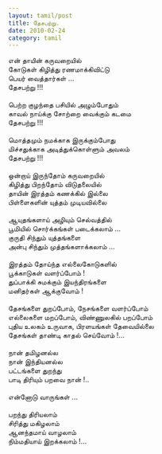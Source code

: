 ```yaml
---
layout: tamil/post
title: தேசபற்று.
date: 2010-02-24
category: tamil
---
```


என் தாயின் கருவறையில்<br />
கோடுகள் கிழித்து ரணமாக்கிவிட்டு<br />
பெயர் வைத்தார்கள் ...<br />
தேசபற்று !!!<br />
<br />
பெற்ற குழந்தை பசியில் அழும்போதும்<br />
காவல் நாய்க்கு சோற்றை வைக்கும் கடமை<br />
தேசபற்று !!!<br />
<br />
மொத்தமும் நமக்காக இருக்கும்போது<br />
மிச்சதுக்காக அடித்துக்கொள்ளும் அவலம்<br />
தேசபற்று !!!<br />
<br />
ஒன்றாய் இருந்தோம் கருவறையில்<br />
கிழித்து பிறந்தோம் விடுதலையில்<br />
தாயின் இரத்தம் கணக்கில் இல்லை <br />
பிள்ளைகளின் யுத்தம் முடியவில்லை<br />
<br />
ஆயுதங்களாய் அழியும் செல்வத்தில்<br />
பூமியில் சொர்க்கங்கள் படைக்கலாம் ...<br />
குருதி சிந்தும் யுத்தங்களை  <br />
அன்பு சிந்தும் முத்தங்களாக்கலாம் ...<br />
<br />
இரத்தம் தோய்ந்த எல்லைகோடுகளில்<br />
பூக்காடுகள் வளர்ப்போம் ! <br />
துப்பாக்கி சுமக்கும் இயந்திரங்களை<br />
மனிதர்கள் ஆக்குவோம் !<br />
<br />
தேசங்களை துறப்போம், நேசங்களை வளர்ப்போம்<br />
எல்லைகளை மறப்போம், விண்ணுலகில் பறப்போம் <br />
புதிய உலகம் உருவாக, பிரளயங்கள் தேவையில்லை <br />
தேசங்கள் தாண்டி காதல் செய்வோம் !...<br />
<br />
நான் தமிழனல்ல<br />
நான் இந்தியனல்ல<br />
பட்டங்களை துறந்து<br />
பாடி திரியும் பறவை நான் !..<br />
<br />
என்னோடு வாருங்கள் ...<br />
<br />
பறந்து திரியலாம்<br />
சிரித்து மகிழலாம் <br />
ஆனந்தமாய் வாழலாம்<br />
நிம்மதியாய் இறக்கலாம் !...<br />
<br />
